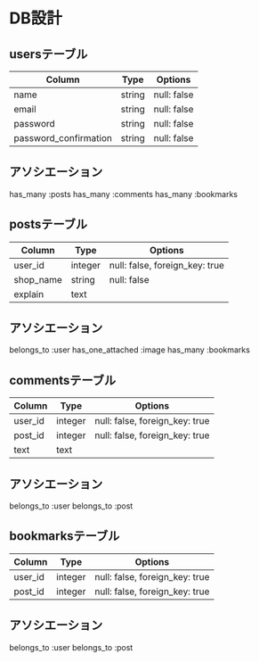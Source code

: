 # DB設計

## usersテーブル
| Column                | Type   | Options     |
| --------------------- | ------ | ----------- |
| name                  | string | null: false |
| email                 | string | null: false |
| password              | string | null: false |
| password_confirmation | string | null: false |
## アソシエーション
has_many :posts
has_many :comments
has_many :bookmarks

## postsテーブル
| Column         | Type    | Options                        |
| -------------- | ------- | ------------------------------ |
| user_id        | integer | null: false, foreign_key: true |
| shop_name      | string  | null: false                    |
| explain        | text    |                                |
## アソシエーション
belongs_to :user
has_one_attached :image
has_many :bookmarks

## commentsテーブル
| Column  | Type    | Options                        |
| ------- | ------- | ------------------------------ |
| user_id | integer | null: false, foreign_key: true |
| post_id | integer | null: false, foreign_key: true |
| text    | text    |                                |
## アソシエーション
belongs_to :user
belongs_to :post

## bookmarksテーブル
| Column  | Type    | Options                        |
| ------- | ------- | ------------------------------ |
| user_id | integer | null: false, foreign_key: true |
| post_id | integer | null: false, foreign_key: true |
## アソシエーション
belongs_to :user
belongs_to :post
